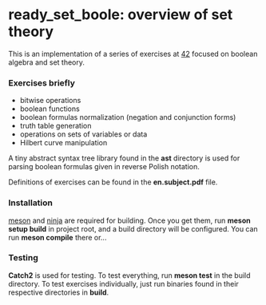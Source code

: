 # ready_set_boole: overview of set theory

This is an implementation of a series of exercises at [42](https://42.fr/en/homepage/) focused on boolean algebra and set theory.

### Exercises briefly
  - bitwise operations
  - boolean functions
  - boolean formulas normalization (negation and conjunction forms)
  - truth table generation
  - operations on sets of variables or data
  - Hilbert curve manipulation

A tiny abstract syntax tree library found in the **ast** directory is used for parsing boolean formulas given in reverse Polish notation.

Definitions of exercises can be found in the __en.subject.pdf__ file.

### Installation
[meson](https://mesonbuild.com/) and [ninja](https://ninja-build.org/) are required for building. Once you get them, run **meson setup build** in project root, and a build directory will be configured. You can run **meson compile** there or...

### Testing
**Catch2** is used for testing. To test everything, run **meson test** in the build directory. To test exercises individually, just run binaries found in their respective directories in **build**.
